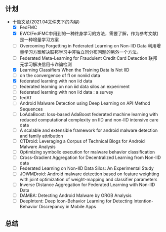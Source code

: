 ## 计划

* 十篇文章(2021.04文件夹下的内容)
  * [x] FedFMC
  * [x] EWC(FedFMC中用到的一种终身学习的方法，需要了解，作为参考文献)是一种增量学习方案
  * [ ] Overcoming Forgetting in Federated Learning on Non-IID Data 利用增量学习方案解决联邦学习中非独立同分布问题的另外一个方法。
  * [ ] Federated Meta-Learning for Fraudulent Credit Card Detection 联邦元学习解决信用卡诈骗检测
  * [x] Learning Classifiers When the Training Data Is Not IID
  * [ ] on the convergence of fl on noniid data
  * [x] federated learning with non iid  data
  * [ ] federated learning on non iid  data silos an experiment
  * [ ] federated learning with non iid  data : a survey 
  * [ ] fedAT
  * [ ] Android Malware Detection using Deep Learning on API Method Sequences
  * [ ] LoAdaBoost: loss-based AdaBoost federated machine learning with reduced computational complexity on IID and non-IID intensive care data
  * [ ] A scalable and extensible framework for android malware detection and family attribution
  * [ ] CTDroid: Leveraging a Corpus of Technical Blogs for Android Malware Analysis
  * [ ] Optimizing symbolic execution for malware behavior classification
  * [ ] Cross-Gradient Aggregation for Decentralized Learning from Non-IID data
  * [ ] Federated Learning on Non-IID Data Silos: An Experimental Study
  * [ ] JOWMDroid: Android malware detection based on feature weighting with joint optimization of weight-mapping and classifier parameters
  * [ ] Inverse Distance Aggregation for Federated Learning with Non-IID Data
  * [ ] DAMBA: Detecting Android Malware by ORGB Analysis
  * [ ] DeepIntent: Deep Icon-Behavior Learning for Detecting Intention-Behavior Discrepancy in Mobile Apps

## 总结

